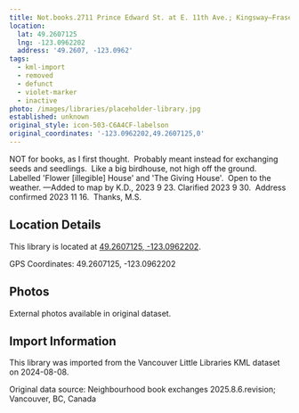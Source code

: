 ```yaml
---
title: Not.books.2711 Prince Edward St. at E. 11th Ave.; Kingsway—Fraser St.
location:
  lat: 49.2607125
  lng: -123.0962202
  address: '49.2607, -123.0962'
tags:
  - kml-import
  - removed
  - defunct
  - violet-marker
  - inactive
photo: /images/libraries/placeholder-library.jpg
established: unknown
original_style: icon-503-C6A4CF-labelson
original_coordinates: '-123.0962202,49.2607125,0'
---
```

NOT for books, as I first thought.  
Probably meant instead for exchanging 
seeds and seedlings.  
Like a big birdhouse, not high off the ground. Labelled 'Flower [illegible] House' and 
'The Giving House'.  Open to the weather.
—Added to map by K.D., 2023 9 23.
Clarified 2023 9 30.  
Address confirmed 2023 11 16.  Thanks, M.S.  

## Location Details

This library is located at [49.2607125, -123.0962202](https://www.google.com/maps?q=49.2607125,-123.0962202).

GPS Coordinates: 49.2607125, -123.0962202

## Photos

External photos available in original dataset.

## Import Information

This library was imported from the Vancouver Little Libraries KML dataset on 2024-08-08.

Original data source: Neighbourhood book exchanges 2025.8.6.revision; Vancouver, BC, Canada
